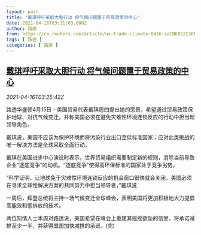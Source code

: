 ```yaml
---
layout: post
title: "戴琪呼吁采取大胆行动 将气候问题置于贸易政策的中心"
date: 2021-04-16T03:31:03.000Z
author: 路透
from: https://cn.reuters.com/article/us-trade-climate-0416-idCNKBS2C30B2
tags: [ 路透 ]
categories: [ 路透 ]
---
```

<!--1618543863000-->
[戴琪呼吁采取大胆行动 将气候问题置于贸易政策的中心](https://cn.reuters.com/article/us-trade-climate-0416-idCNKBS2C30B2)
------

<div>
<div><i>2021-04-16T03:25:42Z</i></div><p>路透华盛顿4月15日 - 美国贸易代表戴琪周四提出她的愿景，希望通过贸易政策保护地球、对抗气候变迁，并称美国必须在避免灾难性环境连锁反应的行动中担当起领导角色。</p><p>戴琪说，美国不应该为保护环境而将污染行业出口至低标准国家；应对此类挑战的唯一解决方法是全球采取全面行动。</p><p>戴琪在美国进步中心演说时表示，世界贸易组织需要制定新的规则，消除当前导致企业“逐底竞争”的动机。“逐底竞争”使得高环保标准的国家处于竞争劣势。</p><p>“科学证明，让地球免于灾难性环境连锁反应的机会窗口很快就会关闭。美国必须在寻求全球性解决方案的共同努力中担当领导者，”戴琪说</p><p>一周后，拜登总统将主持一场气候变迁全球峰会，表明美国将更加积极地大力提倡高能效和低排放的技术。</p><p>两位知情人士本周对路透说，美国希望在峰会上重建其摇摇欲坠的信誉，将承诺减排至少一半，并获得盟国加快减排的承诺。(完)</p>
</div>
